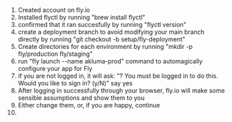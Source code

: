 1. Created account on fly.io
2. Installed flyctl by running "brew install flyctl"
3. confirmed that it ran succesfully by running "flyctl version"
4. create a deployment branch to avoid modifying your main branch directly by running "git checkout -b setup/fly-deployment"
5. Create directories for each environment by running "mkdir -p fly/production fly/staging"
6. run "fly launch --name akluma-prod"  command to automagically configure your app for Fly
7. if you are not logged in, it will ask: "? You must be logged in to do this. Would you like to sign in? (y/N)" say yes
8. After logging in successfully through your browser, fly.io will make some sensible assumptions and show them to you
9. Either change them, or, if you are happy, continue
10. 
